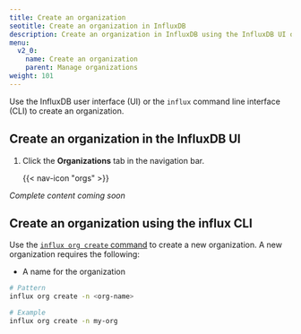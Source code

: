 ```yaml
---
title: Create an organization
seotitle: Create an organization in InfluxDB
description: Create an organization in InfluxDB using the InfluxDB UI or the influx CLI.
menu:
  v2_0:
    name: Create an organization
    parent: Manage organizations
weight: 101
---
```


Use the InfluxDB user interface (UI) or the `influx` command line interface (CLI)
to create an organization.

## Create an organization in the InfluxDB UI

1. Click the **Organizations** tab in the navigation bar.

    {{< nav-icon "orgs" >}}

_Complete content coming soon_

## Create an organization using the influx CLI

Use the [`influx org create` command](/v2.0/reference/cli/influx/org/create)
to create a new organization. A new organization requires the following:

- A name for the organization

```sh
# Pattern
influx org create -n <org-name>

# Example
influx org create -n my-org
```
